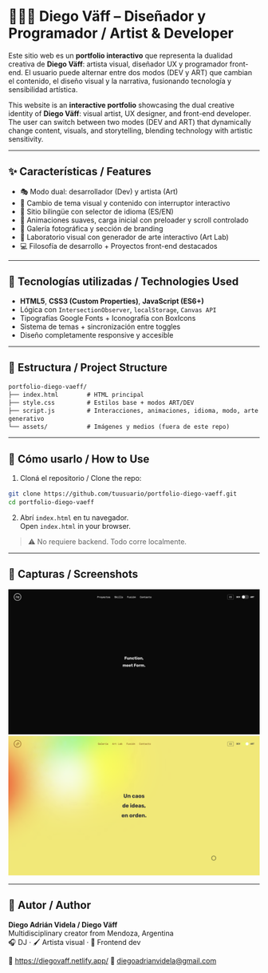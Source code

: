
# 🎨👨‍💻 Diego Väff – Diseñador y Programador / Artist & Developer

Este sitio web es un **portfolio interactivo** que representa la dualidad creativa de **Diego Väff**: artista visual, diseñador UX y programador front-end. El usuario puede alternar entre dos modos (DEV y ART) que cambian el contenido, el diseño visual y la narrativa, fusionando tecnología y sensibilidad artística.

This website is an **interactive portfolio** showcasing the dual creative identity of **Diego Väff**: visual artist, UX designer, and front-end developer. The user can switch between two modes (DEV and ART) that dynamically change content, visuals, and storytelling, blending technology with artistic sensitivity.

---

## ✨ Características / Features

- 🎭 Modo dual: desarrollador (Dev) y artista (Art)
- 🎨 Cambio de tema visual y contenido con interruptor interactivo
- 💬 Sitio bilingüe con selector de idioma (ES/EN)
- 🔁 Animaciones suaves, carga inicial con preloader y scroll controlado
- 📸 Galería fotográfica y sección de branding
- 🧪 Laboratorio visual con generador de arte interactivo (Art Lab)
- 💻 Filosofía de desarrollo + Proyectos front-end destacados

---

## 🧪 Tecnologías utilizadas / Technologies Used

- **HTML5**, **CSS3 (Custom Properties)**, **JavaScript (ES6+)**
- Lógica con `IntersectionObserver`, `localStorage`, `Canvas API`
- Tipografías Google Fonts + Iconografía con BoxIcons
- Sistema de temas + sincronización entre toggles
- Diseño completamente responsive y accesible

---

## 📂 Estructura / Project Structure

```
portfolio-diego-vaeff/
├── index.html        # HTML principal
├── style.css         # Estilos base + modos ART/DEV
├── script.js         # Interacciones, animaciones, idioma, modo, arte generativo
└── assets/           # Imágenes y medios (fuera de este repo)
```

---

## 🚀 Cómo usarlo / How to Use

1. Cloná el repositorio / Clone the repo:

```bash
git clone https://github.com/tuusuario/portfolio-diego-vaeff.git
cd portfolio-diego-vaeff
```

2. Abrí `index.html` en tu navegador.  
   Open `index.html` in your browser.

> ⚠️ No requiere backend. Todo corre localmente.

---

## 📸 Capturas / Screenshots

![Modo DEV](/img/dev-hero-section.png)
![Modo ART](/img/art-hero-section.png)

---

## 👤 Autor / Author

**Diego Adrián Videla / Diego Väff**  
Multidisciplinary creator from Mendoza, Argentina  
🎧 DJ · 🖌 Artista visual · 🧠 Frontend dev  

🔗 https://diegovaff.netlify.app/
📧 diegoadrianvidela@gmail.com
